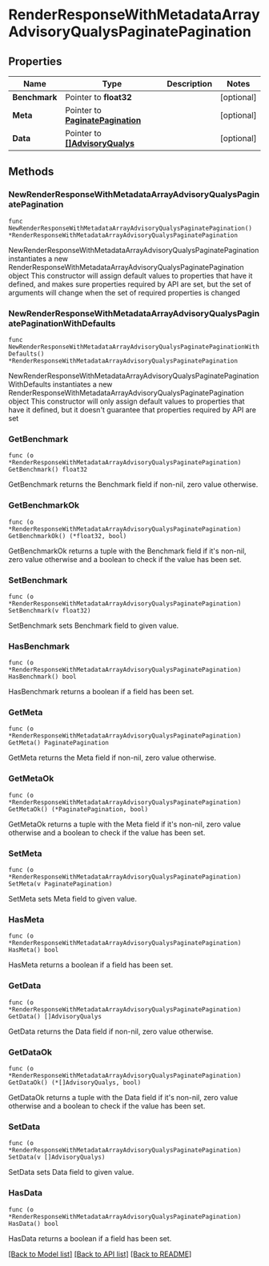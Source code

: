 # RenderResponseWithMetadataArrayAdvisoryQualysPaginatePagination

## Properties

Name | Type | Description | Notes
------------ | ------------- | ------------- | -------------
**Benchmark** | Pointer to **float32** |  | [optional] 
**Meta** | Pointer to [**PaginatePagination**](PaginatePagination.md) |  | [optional] 
**Data** | Pointer to [**[]AdvisoryQualys**](AdvisoryQualys.md) |  | [optional] 

## Methods

### NewRenderResponseWithMetadataArrayAdvisoryQualysPaginatePagination

`func NewRenderResponseWithMetadataArrayAdvisoryQualysPaginatePagination() *RenderResponseWithMetadataArrayAdvisoryQualysPaginatePagination`

NewRenderResponseWithMetadataArrayAdvisoryQualysPaginatePagination instantiates a new RenderResponseWithMetadataArrayAdvisoryQualysPaginatePagination object
This constructor will assign default values to properties that have it defined,
and makes sure properties required by API are set, but the set of arguments
will change when the set of required properties is changed

### NewRenderResponseWithMetadataArrayAdvisoryQualysPaginatePaginationWithDefaults

`func NewRenderResponseWithMetadataArrayAdvisoryQualysPaginatePaginationWithDefaults() *RenderResponseWithMetadataArrayAdvisoryQualysPaginatePagination`

NewRenderResponseWithMetadataArrayAdvisoryQualysPaginatePaginationWithDefaults instantiates a new RenderResponseWithMetadataArrayAdvisoryQualysPaginatePagination object
This constructor will only assign default values to properties that have it defined,
but it doesn't guarantee that properties required by API are set

### GetBenchmark

`func (o *RenderResponseWithMetadataArrayAdvisoryQualysPaginatePagination) GetBenchmark() float32`

GetBenchmark returns the Benchmark field if non-nil, zero value otherwise.

### GetBenchmarkOk

`func (o *RenderResponseWithMetadataArrayAdvisoryQualysPaginatePagination) GetBenchmarkOk() (*float32, bool)`

GetBenchmarkOk returns a tuple with the Benchmark field if it's non-nil, zero value otherwise
and a boolean to check if the value has been set.

### SetBenchmark

`func (o *RenderResponseWithMetadataArrayAdvisoryQualysPaginatePagination) SetBenchmark(v float32)`

SetBenchmark sets Benchmark field to given value.

### HasBenchmark

`func (o *RenderResponseWithMetadataArrayAdvisoryQualysPaginatePagination) HasBenchmark() bool`

HasBenchmark returns a boolean if a field has been set.

### GetMeta

`func (o *RenderResponseWithMetadataArrayAdvisoryQualysPaginatePagination) GetMeta() PaginatePagination`

GetMeta returns the Meta field if non-nil, zero value otherwise.

### GetMetaOk

`func (o *RenderResponseWithMetadataArrayAdvisoryQualysPaginatePagination) GetMetaOk() (*PaginatePagination, bool)`

GetMetaOk returns a tuple with the Meta field if it's non-nil, zero value otherwise
and a boolean to check if the value has been set.

### SetMeta

`func (o *RenderResponseWithMetadataArrayAdvisoryQualysPaginatePagination) SetMeta(v PaginatePagination)`

SetMeta sets Meta field to given value.

### HasMeta

`func (o *RenderResponseWithMetadataArrayAdvisoryQualysPaginatePagination) HasMeta() bool`

HasMeta returns a boolean if a field has been set.

### GetData

`func (o *RenderResponseWithMetadataArrayAdvisoryQualysPaginatePagination) GetData() []AdvisoryQualys`

GetData returns the Data field if non-nil, zero value otherwise.

### GetDataOk

`func (o *RenderResponseWithMetadataArrayAdvisoryQualysPaginatePagination) GetDataOk() (*[]AdvisoryQualys, bool)`

GetDataOk returns a tuple with the Data field if it's non-nil, zero value otherwise
and a boolean to check if the value has been set.

### SetData

`func (o *RenderResponseWithMetadataArrayAdvisoryQualysPaginatePagination) SetData(v []AdvisoryQualys)`

SetData sets Data field to given value.

### HasData

`func (o *RenderResponseWithMetadataArrayAdvisoryQualysPaginatePagination) HasData() bool`

HasData returns a boolean if a field has been set.


[[Back to Model list]](../README.md#documentation-for-models) [[Back to API list]](../README.md#documentation-for-api-endpoints) [[Back to README]](../README.md)


